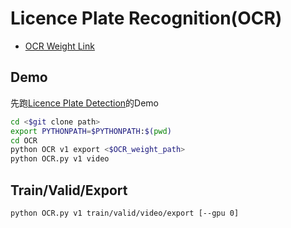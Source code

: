 # Licence Plate Recognition(OCR)
+ [OCR Weight Link](https://drive.google.com/open?id=1YbSsDs8FMpEPOYzTW8iPQY_6ESKIhvhr)
## Demo
先跑[Licence Plate Detection](https://github.com/n8886919/YOLO/tree/master/licence_plate)的Demo
```sh
cd <$git clone path>
export PYTHONPATH=$PYTHONPATH:$(pwd)
cd OCR
python OCR v1 export <$OCR_weight_path>
python OCR.py v1 video
```
## Train/Valid/Export
```sh 
python OCR.py v1 train/valid/video/export [--gpu 0]
```
